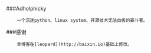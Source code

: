 ###Adholphicky

		一个沉迷python、linux system、开源技术无法自拔的奋斗者。

###感谢

		本博客在[leopard](http://baixin.io)基础上修改。